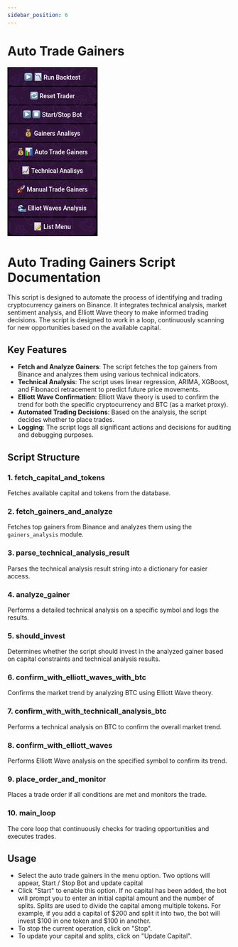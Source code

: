 ```yaml
---
sidebar_position: 6
---
```


# Auto Trade Gainers

![How to enable the Auto Trade Gainers](img/main-menu.png)

# Auto Trading Gainers Script Documentation

This script is designed to automate the process of identifying and trading cryptocurrency gainers on Binance. It integrates technical analysis, market sentiment analysis, and Elliott Wave theory to make informed trading decisions. The script is designed to work in a loop, continuously scanning for new opportunities based on the available capital.

## Key Features

- **Fetch and Analyze Gainers**: The script fetches the top gainers from Binance and analyzes them using various technical indicators.
- **Technical Analysis**: The script uses linear regression, ARIMA, XGBoost, and Fibonacci retracement to predict future price movements.
- **Elliott Wave Confirmation**: Elliott Wave theory is used to confirm the trend for both the specific cryptocurrency and BTC (as a market proxy).
- **Automated Trading Decisions**: Based on the analysis, the script decides whether to place trades.
- **Logging**: The script logs all significant actions and decisions for auditing and debugging purposes.


## Script Structure

### 1. **fetch_capital_and_tokens**

Fetches available capital and tokens from the database.

### 2. **fetch_gainers_and_analyze**

Fetches top gainers from Binance and analyzes them using the `gainers_analysis` module.

### 3. **parse_technical_analysis_result**

Parses the technical analysis result string into a dictionary for easier access.

### 4. **analyze_gainer**

Performs a detailed technical analysis on a specific symbol and logs the results.

### 5. **should_invest**

Determines whether the script should invest in the analyzed gainer based on capital constraints and technical analysis results.

### 6. **confirm_with_elliott_waves_with_btc**

Confirms the market trend by analyzing BTC using Elliott Wave theory.

### 7. **confirm_with_with_technicall_analysis_btc**

Performs a technical analysis on BTC to confirm the overall market trend.

### 8. **confirm_with_elliott_waves**

Performs Elliott Wave analysis on the specified symbol to confirm its trend.

### 9. **place_order_and_monitor**

Places a trade order if all conditions are met and monitors the trade.

### 10. **main_loop**

The core loop that continuously checks for trading opportunities and executes trades.

## Usage

- Select the auto trade gainers in the menu option. Two options will appear, Start / Stop Bot and update capital
- Click "Start" to enable this option. If no capital has been added, the bot will prompt you to enter an initial capital amount and the number of splits. Splits are used to divide the capital among multiple tokens. For example, if you add a capital of $200 and split it into two, the bot will invest $100 in one token and $100 in another.
- To stop the current operation, click on "Stop".
- To update your capital and splits, click on "Update Capital".